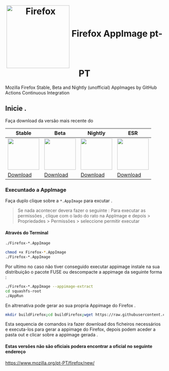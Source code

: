 <h1 align="center">
	<img src="firefox.png" alt="Firefox" height=200 width=200 align="middle">
	Firefox AppImage pt-PT
</h1>

Mozilla Firefox Stable, Beta and Nightly (unofficial) AppImages by GitHub Actions Continuous Integration

## Inicie . 

 Faça download da versão mais recente do

| Stable | Beta | Nightly | ESR |
| ------- | --------- | --------| ------ | 
| <img src="firefox.png" height=100> | <img src="https://mozilla.org/media/protocol/img/logos/firefox/browser/beta/logo-lg.160afbe8e73f.png" height=100>  | <img src="https://upload.wikimedia.org/wikipedia/commons/b/b4/Firefox_Nightly_logo%2C_2019.svg" height=100> | <img src="firefox.png" height=100> |
| [Download](https://github.com/cmatomic/firefox-appimage/releases/tag/stable) | [Download](https://github.com/cmatomic/firefox-appimage/releases/tag/beta) | [Download](https://github.com/cmatomic/firefox-appimage/releases/tag/nightly) | [Download](https://github.com/cmatomic/firefox-appimage/releases/tag/esr)


### Execuntado a AppImage 
Faça  duplo clique  sobre  a `*.AppImage` para excutar .

> Se nada acontecer devera fazer o seguinte :
Para executar as permissões , clique  com o lado do rato na AppImage  e depois > Propriedades > Permissões > seleccione  permitir executar 

#### Através do Terminal
```bash
./Firefox-*.AppImage
```
```bash
chmod +x Firefox-*.AppImage
./Firefox-*.AppImage
```

Por ultimo no caso não tiver conseguido executar appimage instale na sua distribuição o pacote FUSE ou descompacte a appimage da seguinte forma :

```bash
./Firefox-*.AppImage --appimage-extract
cd squashfs-root
./AppRun
```
En altrenativa pode gerar ao sua propria Appimage do Firefox .
```bash
mkdir buildFirefox;cd buildFirefox;wget https://raw.githubusercontent.com/AppImage/AppImages/master/pkg2appimage; mv pkg2appimage pkg2appimage.sh;chmod +x pkg2appimage.sh;wget https://raw.githubusercontent.com/AppImage/AppImages/master/recipes/Firefox.yml;./pkg2appimage.sh Firefox.yml
```
Esta sequencia de comandos ira fazer download dos ficheiros necessários e executa-los para gerar a appimage do Firefox, depois podem aceder a pasta out e clicar sobre a appimage gerada .

#### Estas versões não são oficiais podera encontrar a oficial no seguinte endereço 
https://www.mozilla.org/pt-PT/firefox/new/

